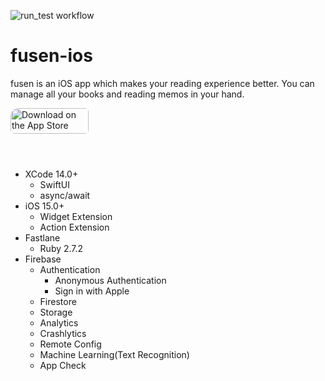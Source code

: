 ![run_test workflow](https://github.com/gibachan/fusen-ios/actions/workflows/run_test.yml/badge.svg)

# fusen-ios

fusen is an iOS app which makes your reading experience better. You can manage all your books and reading memos in your hand.

<a href="https://apps.apple.com/jp/app/fusen/id1585547803?itsct=apps_box_badge&amp;itscg=30200" style="display: inline-block; overflow: hidden; border-radius: 13px; width: 250px; height: 83px;"><img src="https://tools.applemediaservices.com/api/badges/download-on-the-app-store/black/en-us?size=250x83&amp;releaseDate=1633132800&h=18a7bc87d5fa7f94138c81c0bc75a9fe" alt="Download on the App Store" style="border-radius: 6px; width: 125px; height: 41px;"></a>

- XCode 14.0+
    - SwiftUI
    - async/await
- iOS 15.0+
    - Widget Extension
    - Action Extension
- Fastlane
    - Ruby 2.7.2
- Firebase
    - Authentication
        - Anonymous Authentication
        - Sign in with Apple
    - Firestore
    - Storage
    - Analytics
    - Crashlytics
    - Remote Config
    - Machine Learning(Text Recognition)
    - App Check
    